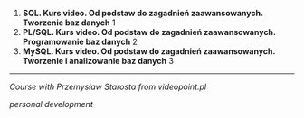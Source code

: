 1. **SQL. Kurs video. Od podstaw do zagadnień zaawansowanych. Tworzenie baz danych** 1
2. **PL/SQL. Kurs video. Od podstaw do zagadnień zaawansowanych. Programowanie baz danych** 2
3. **MySQL. Kurs video. Od podstaw do zagadnień zaawansowanych. Tworzenie i analizowanie baz danych** 3
***
*Course with Przemysław Starosta from videopoint.pl*

_personal development_
